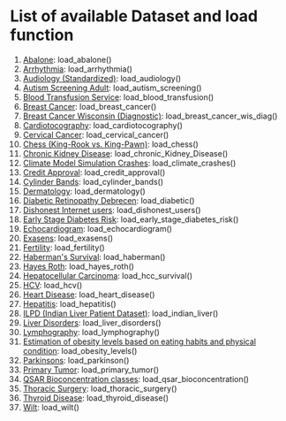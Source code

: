 
# List of available Dataset and load function

1. [Abalone](https://archive.ics.uci.edu/ml/datasets/Abalone): load_abalone()
2. [Arrhythmia](https://archive.ics.uci.edu/ml/datasets/Arrhythmia): load_arrhythmia()
3. [Audiology (Standardized)](https://archive.ics.uci.edu/ml/datasets/Audiology+%28Standardized%29): load_audiology()
4. [Autism Screening Adult](https://archive.ics.uci.edu/ml/datasets/Autism+Screening+Adult): load_autism_screening()
5. [Blood Transfusion Service](https://archive.ics.uci.edu/ml/datasets/Blood+Transfusion+Service+Center): load_blood_transfusion()
6. [Breast Cancer](https://archive.ics.uci.edu/ml/datasets/Breast+Cancer): load_breast_cancer()
7. [Breast Cancer Wisconsin (Diagnostic)](https://archive.ics.uci.edu/ml/datasets/Breast+Cancer+Wisconsin+%28Diagnostic%29): load_breast_cancer_wis_diag()
8. [Cardiotocography](https://archive.ics.uci.edu/ml/datasets/cardiotocography): load_cardiotocography()
9. [Cervical Cancer](https://archive.ics.uci.edu/ml/datasets/Cervical+Cancer+Behavior+Risk): load_cervical_cancer()
10. [Chess (King-Rook vs. King-Pawn)](https://archive.ics.uci.edu/ml/datasets/Chess+%28King-Rook+vs.+King-Pawn%29): load_chess()
11. [Chronic Kidney Disease](https://archive.ics.uci.edu/ml/datasets/chronic_kidney_disease): load_chronic_Kidney_Disease()
12. [Climate Model Simulation Crashes](https://archive.ics.uci.edu/ml/datasets/climate+model+simulation+crashes): load_climate_crashes()
13. [Credit Approval](https://archive.ics.uci.edu/ml/datasets/Credit+Approval): load_credit_approval()
14. [Cylinder Bands](https://archive.ics.uci.edu/ml/datasets/Cylinder+Bands): load_cylinder_bands()
15. [Dermatology](https://archive.ics.uci.edu/ml/datasets/dermatology): load_dermatology()
16. [Diabetic Retinopathy Debrecen](https://archive.ics.uci.edu/ml/datasets/Diabetic+Retinopathy+Debrecen+Data+Set): load_diabetic()
17. [Dishonest Internet users](https://archive.ics.uci.edu/ml/datasets/Dishonest+Internet+users+Dataset): load_dishonest_users()
18. [Early Stage Diabetes Risk](https://archive.ics.uci.edu/ml/datasets/Early+stage+diabetes+risk+prediction+dataset.): load_early_stage_diabetes_risk()
19. [Echocardiogram](https://archive.ics.uci.edu/ml/datasets/echocardiogram): load_echocardiogram()
20. [Exasens](https://archive.ics.uci.edu/ml/datasets/Exasens): load_exasens()
21. [Fertility](https://archive.ics.uci.edu/ml/datasets/Fertility): load_fertility()
22. [Haberman's Survival](https://archive.ics.uci.edu/ml/datasets/Haberman%27s+Survival): load_haberman()
23. [Hayes Roth](https://archive.ics.uci.edu/ml/datasets/Hayes-Roth): load_hayes_roth()
24. [Hepatocellular Carcinoma](https://archive.ics.uci.edu/ml/datasets/HCC+Survival): load_hcc_survival()
25. [HCV](https://archive.ics.uci.edu/ml/datasets/HCV+data): load_hcv()
26. [Heart Disease](https://archive.ics.uci.edu/ml/datasets/heart+disease): load_heart_disease()
27. [Hepatitis](https://archive.ics.uci.edu/ml/datasets/hepatitis): load_hepatitis()
28. [ILPD (Indian Liver Patient Dataset)](https://archive.ics.uci.edu/ml/datasets/ILPD+(Indian+Liver+Patient+Dataset)): load_indian_liver()
29. [Liver Disorders](https://archive.ics.uci.edu/ml/datasets/Liver+Disorders): load_liver_disorders()
30. [Lymphography](https://archive.ics.uci.edu/ml/datasets/Lymphography): load_lymphography()
31. [Estimation of obesity levels based on eating habits and physical condition](https://archive.ics.uci.edu/ml/datasets/Estimation+of+obesity+levels+based+on+eating+habits+and+physical+condition+): load_obesity_levels()
32. [Parkinsons](https://archive.ics.uci.edu/ml/datasets/parkinsons#:~:text=This%20dataset%20is%20composed%20of,(%22name%22%20column).): load_parkinson()
33. [Primary Tumor](https://archive.ics.uci.edu/ml/datasets/primary+tumor): load_primary_tumor()
34. [QSAR Bioconcentration classes](https://archive.ics.uci.edu/ml/datasets/QSAR+Bioconcentration+classes+dataset): load_qsar_bioconcentration()
35. [Thoracic Surgery](https://archive.ics.uci.edu/ml/datasets/Thoracic+Surgery+Data): load_thoracic_surgery()
36. [Thyroid Disease](https://archive.ics.uci.edu/ml/datasets/thyroid+disease): load_thyroid_disease()
37. [Wilt](https://archive.ics.uci.edu/ml/datasets/wilt): load_wilt()
